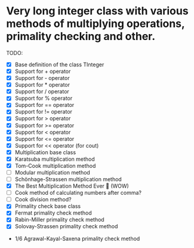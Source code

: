 # Very long integer class with various methods of multiplying operations, primality checking and other.

TODO:
* [X] Base definition of the class TInteger
* [X] Support for + operator
* [X] Support for - operator
* [X] Support for * operator
* [X] Support for / operator
* [X] Support for % operator
* [X] Support for == operator
* [X] Support for != operator
* [X] Support for > operator
* [X] Support for >= operator
* [X] Support for < operator
* [X] Support for <= operator
* [X] Support for << operator (for cout)
* [X] Multiplication base class
* [X] Karatsuba multiplication method
* [X] Tom-Cook multiplication method
* [ ] Modular multiplication method
* [ ] Schönhage-Strassen multiplication method
* [X] The Best Multiplication Method Ever 🤩 (WOW)
* [ ] Cook method of calculating numbers after comma?
* [ ] Cook division method?
* [X] Primality check base class
* [X] Fermat primality check method
* [X] Rabin-Miller primality check method
* [X] Solovay-Strassen primality check method
* 1/6 Agrawal-Kayal-Saxena primality check method